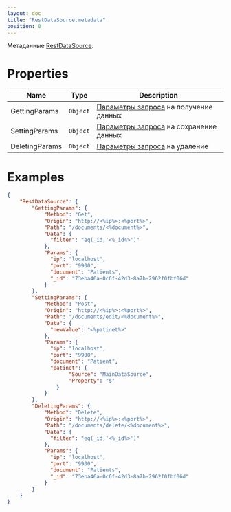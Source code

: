 ```yaml
---
layout: doc
title: "RestDataSource.metadata"
position: 0
---
```


Метаданные [RestDataSource](../).

# Properties

|Name|Type|Description|
|----|----|-----------|
|GettingParams|`Object`|[Параметры запроса](../#urlparams-format) на получение данных|
|SettingParams|`Object`|[Параметры запроса](../#urlparams-format) на сохранение данных|
|DeletingParams|`Object`|[Параметры запроса](../#urlparams-format) на удаление|

# Examples

```json
{
	"RestDataSource": {
	    "GettingParams": {
			"Method": "Get",
			"Origin": "http://<%ip%>:<%port%>",
			"Path": "/documents/<%document%>",
			"Data": {
			  "filter": "eq(_id,'<%_id%>')"
			},
			"Params": {
			  "ip": "localhost",
			  "port": "9900",
			  "document": "Patients",
			  "_id": "73eba46a-0c6f-42d3-8a7b-2962f0fbf06d"
			}
		},
		"SettingParams": {
			"Method": "Post",
			"Origin": "http://<%ip%>:<%port%>",
			"Path": "/documents/edit/<%document%>",
			"Data": {
			  "newValue": "<%patinet%>"
			},
			"Params": {
			  "ip": "localhost",
			  "port": "9900",
			  "document": "Patient",
			  "patinet": {
			  		"Source": "MainDataSource",
			  		"Property": "$"
				}
			}
		},
		"DeletingParams": {
			"Method": "Delete",
			"Origin": "http://<%ip%>:<%port%>",
			"Path": "/documents/delete/<%document%>",
			"Data": {
			  "filter": "eq(_id,'<%_id%>')"
			},
			"Params": {
			  "ip": "localhost",
			  "port": "9900",
			  "document": "Patients",
			  "_id": "73eba46a-0c6f-42d3-8a7b-2962f0fbf06d"
			}
		}
	}
}
```